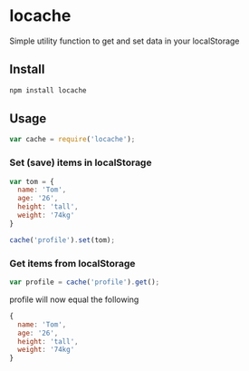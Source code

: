 # locache
Simple utility function to get and set data in your localStorage

## Install

```bash
npm install locache
```

## Usage

```javascript
var cache = require('locache');
```

### Set (save) items in localStorage

```javascript
var tom = {
  name: 'Tom',
  age: '26',
  height: 'tall',
  weight: '74kg'
}

cache('profile').set(tom);
```

### Get items from localStorage

```javascript
var profile = cache('profile').get();
```

profile will now equal the following

```javascript
{
  name: 'Tom',
  age: '26',
  height: 'tall',
  weight: '74kg'
}
```